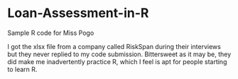 # Loan-Assessment-in-R
Sample R code for Miss Pogo

I got the xlsx file from a company called RiskSpan during their interviews but they never replied to my code submission. Bittersweet as it may be, they did make me inadvertently practice R, which I feel is apt for people starting to learn R.
